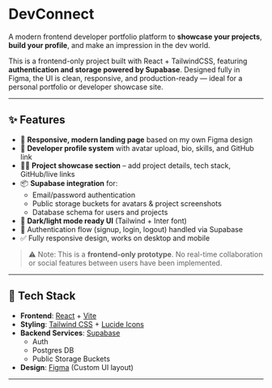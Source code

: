 # DevConnect

A modern frontend developer portfolio platform to **showcase your projects**, **build your profile**, and make an impression in the dev world.

This is a frontend-only project built with React + TailwindCSS, featuring **authentication and storage powered by Supabase**. Designed fully in Figma, the UI is clean, responsive, and production-ready — ideal for a personal portfolio or developer showcase site.

---

## ✨ Features

- 🎨 **Responsive, modern landing page** based on my own Figma design
- 👤 **Developer profile system** with avatar upload, bio, skills, and GitHub link
- 🧑‍💻 **Project showcase section** – add project details, tech stack, GitHub/live links
- 📦 **Supabase integration** for:
  - Email/password authentication
  - Public storage buckets for avatars & project screenshots
  - Database schema for users and projects
- 🌙 **Dark/light mode ready UI** (Tailwind + Inter font)
- 🔐 Authentication flow (signup, login, logout) handled via Supabase
- ✅ Fully responsive design, works on desktop and mobile

> ⚠️ Note: This is a **frontend-only prototype**. No real-time collaboration or social features between users have been implemented.

---

## 🧰 Tech Stack

- **Frontend**: [React](https://react.dev/) + [Vite](https://vitejs.dev/)
- **Styling**: [Tailwind CSS](https://tailwindcss.com/) + [Lucide Icons](https://lucide.dev/)
- **Backend Services**: [Supabase](https://supabase.com/)
  - Auth
  - Postgres DB
  - Public Storage Buckets
- **Design**: [Figma](https://www.figma.com/design/gr5GtjtqHpAlbMZ7qcIpCJ/dev-connect-idea?node-id=0-1&t=itl3jssRbhpTx6uR-1) (Custom UI layout)

---


